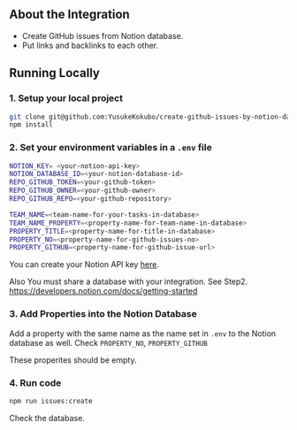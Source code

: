 ## About the Integration

- Create GitHub issues from Notion database.
- Put links and backlinks to each other.

## Running Locally

### 1. Setup your local project

```zsh
git clone git@github.com:YusukeKokubo/create-github-issues-by-notion-database.git
npm install
```

### 2. Set your environment variables in a `.env` file

```zsh
NOTION_KEY= <your-notion-api-key>
NOTION_DATABASE_ID=<your-notion-database-id>
REPO_GITHUB_TOKEN=<your-github-token>
REPO_GITHUB_OWNER=<your-github-owner>
REPO_GITHUB_REPO=<your-github-repository>

TEAM_NAME=<team-name-for-your-tasks-in-database>
TEAM_NAME_PROPERTY=<property-name-for-team-name-in-database>
PROPERTY_TITLE=<property-name-for-title-in-database>
PROPERTY_NO=<property-name-for-github-issues-no>
PROPERTY_GITHUB=<property-name-for-github-issue-url>
```

You can create your Notion API key [here](https://www.notion.com/my-integrations).

Also You must share a database with your integration. 
See Step2. https://developers.notion.com/docs/getting-started

### 3. Add Properties into the Notion Database

Add a property with the same name as the name set in `.env` to the Notion database as well.
Check `PROPERTY_NO`, `PROPERTY_GITHUB`

These properites should be empty.

### 4. Run code

```zsh
npm run issues:create
```

Check the database.
